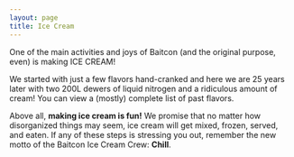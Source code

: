 ```yaml
---
layout: page
title: Ice Cream
---
```

One of the main activities and joys of Baitcon (and the original purpose, even) is making ICE CREAM!

We started with just a few flavors hand-cranked and here we are 25 years later with two 200L dewers of liquid nitrogen and a ridiculous amount of cream!  You can view a (mostly) complete list of past flavors.

Above all, **making ice cream is fun!** We promise that no matter how disorganized things may seem, ice cream will get mixed, frozen, served, and eaten. If any of these steps is stressing you out, remember the new motto of the Baitcon Ice Cream Crew: **Chill**.
